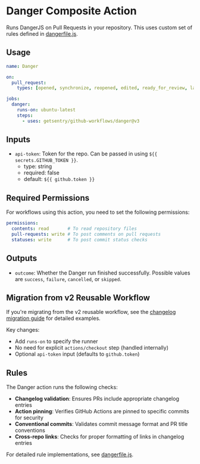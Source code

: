 # Danger Composite Action

Runs DangerJS on Pull Requests in your repository. This uses custom set of rules defined in [dangerfile.js](dangerfile.js).

## Usage

```yaml
name: Danger

on:
  pull_request:
    types: [opened, synchronize, reopened, edited, ready_for_review, labeled, unlabeled]

jobs:
  danger:
    runs-on: ubuntu-latest
    steps:
      - uses: getsentry/github-workflows/danger@v3
```

## Inputs

* `api-token`: Token for the repo. Can be passed in using `${{ secrets.GITHUB_TOKEN }}`.
  * type: string
  * required: false
  * default: `${{ github.token }}`

## Required Permissions

For workflows using this action, you need to set the following permissions:

```yaml
permissions:
  contents: read       # To read repository files
  pull-requests: write # To post comments on pull requests
  statuses: write      # To post commit status checks
```

## Outputs

* `outcome`: Whether the Danger run finished successfully. Possible values are `success`, `failure`, `cancelled`, or `skipped`.

## Migration from v2 Reusable Workflow

If you're migrating from the v2 reusable workflow, see the [changelog migration guide](../CHANGELOG.md#unreleased) for detailed examples.

Key changes:
- Add `runs-on` to specify the runner
- No need for explicit `actions/checkout` step (handled internally)
- Optional `api-token` input (defaults to `github.token`)

## Rules

The Danger action runs the following checks:

- **Changelog validation**: Ensures PRs include appropriate changelog entries
- **Action pinning**: Verifies GitHub Actions are pinned to specific commits for security
- **Conventional commits**: Validates commit message format and PR title conventions
- **Cross-repo links**: Checks for proper formatting of links in changelog entries

For detailed rule implementations, see [dangerfile.js](dangerfile.js).